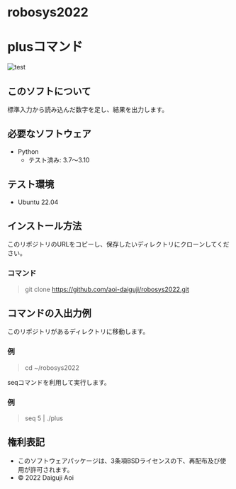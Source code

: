 # robosys2022


# plusコマンド
![test](https://github.com/aoi-daiguji/robosys2022/actions/workflows/test.yml/badge.svg)


## このソフトについて
標準入力から読み込んだ数字を足し、結果を出力します。


## 必要なソフトウェア
* Python
  * テスト済み: 3.7〜3.10

## テスト環境
* Ubuntu 22.04


## インストール方法
このリポジトリのURLをコピーし、保存したいディレクトリにクローンしてください。

### コマンド
> git clone https://github.com/aoi-daiguji/robosys2022.git


## コマンドの入出力例
このリポジトリがあるディレクトリに移動します。

### 例
> cd ~/robosys2022

seqコマンドを利用して実行します。
### 例

> seq 5 | ./plus


## 権利表記
* このソフトウェアパッケージは、3条項BSDライセンスの下、再配布及び使用が許可されます。
* © 2022 Daiguji Aoi
